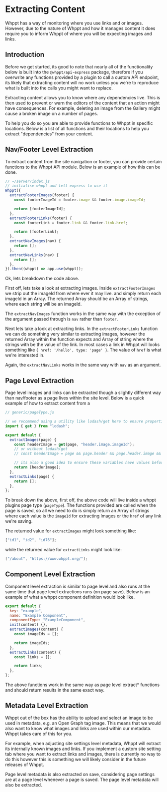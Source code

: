 # Extracting Content

Whppt has a way of monitoring where you use links and or images. However, due to the nature of Whppt and how it manages
content it does require you to inform Whppt of where you will be expecting images and links.

## Introduction

Before we get started, its good to note that nearly all of the functionality below is built into the `@whppt/api-express`
package, therefore if you overwrite any functions provided by a plugin to call a custom API endpoint, its likely that
extracting content will no work unless you we're to reproduce what is built into the calls you might want to replace.

Extracting content allows you to know where any dependencies live. This is then used to prevent or warn the editors
of the content that an action might have consequences. For example, deleting an image from the Gallery might cause a
broken image on a number of pages.

To help you do so you are able to provide functions to Whppt in specific locations. Below is a list of all functions and
their locations to help you extract "dependencies" from your content.

## Nav/Footer Level Extraction

To extract content from the site navigation or footer, you can provide certain functions to the Whppt API module. Below
is an example of how this can be done.

```js
// ~/server/index.js
// initialise whppt and tell express to use it
Whppt({
  extractFooterImages(footer) {
    const footerImageId = footer.image && footer.image.imageId;

    return [footerImageId];
  },
  extractFooterLinks(footer) {
    const footerLink = footer.link && footer.link.href;

    return [footerLink];
  },
  extractNavImages(nav) {
    return [];
  },
  extractNavLinks(nav) {
    return [];
  },
}).then((whppt) => app.use(whppt));
```

Ok, lets breakdown the code above.

First off, lets take a look at extracting images. Inside `extractFooterImages` we strip out the imageId from where ever it may live. and simply return each imageId in an Array. The returned Array should be an Array of strings, where each string will be an imageId.

The `extractNavImages` function works in the same way with the exception of the argument passed through is `nav` rather than `footer`.

Next lets take a look at extracting links. In the `extractFooterLinks` function we can do something very similar to extracting images, however the returned Array within the function expects and Array of string where the strings with be the value of the link. In most cases a link in Whppt will looks something like `{ href: '/hello', type: 'page' }`. The value of `href` is what we're interested in.

Again, the `extractNavLinks` works in the same way with `nav` as an argument.

## Page Level Extraction

Page level images and links can be extracted though a slightly different way than nav/footer as a page lives within the
site level. Below is a quick example of how to extract content from a

```js
// generic/pageType.js

// we recommend using a utility like lodash/get here to ensure properties exist a little bit easier.
import { get } from "lodash";

export default {
  extractImages(page) {
    const headerImage = get(page, "header.image.imageId");
    // or without lodash/get
    // const headerImage = page && page.header && page.header.image && page.header.image.imageId;

    // its also a good idea to ensure these variables have values before the return.
    return [headerImage];
  },
  extractLinks(page) {
    return [];
  },
};
```

To break down the above, first off, the above code will live inside a whppt plugins page type (`pageType`). The functions
provided are called when the page is saved, so all we need to do is simply return an Array of strings where each value is
the `imageId` for extracting Images or the `href` of any link we're saving.

The returned value for `extractImages` might look something like:

```js
["id1", "id2", "id76"];
```

while the returned value for `extractLinks` might look like:

```js
["/about", "https://www.whppt.org/"];
```

## Component Level Extraction

Component level extraction is similar to page level and also runs at the same time that page level extractions runs
(on page save). Below is an example of what a whppt component definition would look like.

```js
export default {
  key: "example",
  name: "Example Component",
  componentType: "ExampleComponent",
  init(content) {},
  extractImages(content) {
    const imageIds = [];

    return imageIds;
  },
  extractLinks(content) {
    const links = [];

    return links;
  },
};
```

The above functions work in the same way as page level extract\* functions and should return results in the same exact way.

## Metadata Level Extraction

Whppt out of the box has the ability to upload and select an image to be used in metadata, e.g. an Open Graph tag image.
This means that we would also want to know what images and links are used within our metadata. Whppt takes care of this
for you.

For example, when adjusting site settings level metadata, Whppt will extract its internally known images and links. If
you implement a custom site setting tab where you want to extract links and images, there is currently no way to do this
however this is something we will likely consider in the future releases of Whppt.

Page level metadata is also extracted on save, considering page settings are at a page level whenever a page is saved.
The page level metadata will also be extracted.
